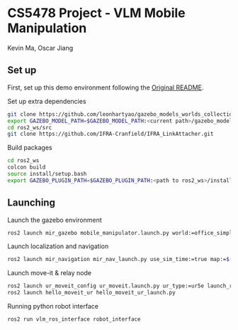 # CS5478 Project - VLM Mobile Manipulation

Kevin Ma, Oscar Jiang

## Set up

First, set up this demo environment following the [Original README](Original_README.md).

Set up extra dependencies

```bash
git clone https://github.com/leonhartyao/gazebo_models_worlds_collection.git
export GAZEBO_MODEL_PATH=$GAZEBO_MODEL_PATH:<current path>/gazebo_models_worlds_collection/models
cd ros2_ws/src
git clone https://github.com/IFRA-Cranfield/IFRA_LinkAttacher.git
```

Build packages

```bash
cd ros2_ws
colcon build
source install/setup.bash
export GAZEBO_PLUGIN_PATH=$GAZEBO_PLUGIN_PATH:<path to ros2_ws>/install/ros2_linkattacher/lib
```

## Launching

Launch the gazebo environment

```bash
ros2 launch mir_gazebo mobile_manipulator.launch.py world:=office_simplified rviz_config_file:=$(ros2 pkg prefix mir_navigation)/share/mir_navigation/rviz/mir_nav.rviz
```

Launch localization and navigation

```bash
ros2 launch mir_navigation mir_nav_launch.py use_sim_time:=true map:=$(ros2 pkg prefix mir_navigation)/share/mir_navigation/maps/office_simplified.yaml
```

Launch move-it & relay node

```bash
ros2 launch ur_moveit_config ur_moveit.launch.py ur_type:=ur5e launch_rviz:=true prefix:=ur_ use_fake_hardware:=true use_sim_time:=true
ros2 launch hello_moveit_ur hello_moveit_ur_launch.py 
```

Running python robot interface

```bash
ros2 run vlm_ros_interface robot_interface 
```
